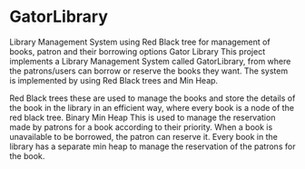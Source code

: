 # GatorLibrary
Library Management System using Red Black tree for management of books, patron and their borrowing options
Gator Library
This project implements a Library Management System called GatorLibrary, from where the patrons/users can borrow or reserve the books they want. The system is implemented by using Red Black trees and Min Heap.

Red Black trees
these are used to manage the books and store the details of the book in the library in an efficient way, where every book is a node of the red black tree.
Binary Min Heap
This is used to manage the reservation made by patrons for a book according to their priority. When a book is unavailable to be borrowed, the patron can reserve it. Every book in the library has a separate min heap to manage the reservation of the patrons for the book.
